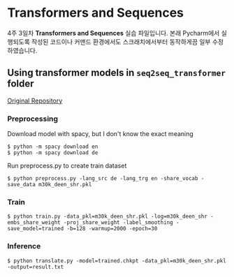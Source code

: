 # Transformers and Sequences

4주 3일차 **Transformers and Sequences** 실습 파일입니다. 본래 Pycharm에서 실행되도록 작성된 코드이나 커맨드 환경에서도 스크래치에서부터 동작하게끔 일부 수정하였습니다.

## Using transformer models in `seq2seq_transformer` folder

[Original Repository](https://github.com/jadore801120/attention-is-all-you-need-pytorch)

### Preprocessing

Download model with spacy, but I don't know the exact meaning

```
$ python -m spacy download en
$ python -m spacy download de
```

Run preprocess.py to create train dataset

```
$ python preprocess.py -lang_src de -lang_trg en -share_vocab -save_data m30k_deen_shr.pkl
```

### Train

```
$ python train.py -data_pkl=m30k_deen_shr.pkl -log=m30k_deen_shr -embs_share_weight -proj_share_weight -label_smoothing -save_model=trained -b=128 -warmup=2000 -epoch=30
```

### Inference

```
$ python translate.py -model=trained.chkpt -data_pkl=m30k_deen_shr.pkl -output=result.txt
```

